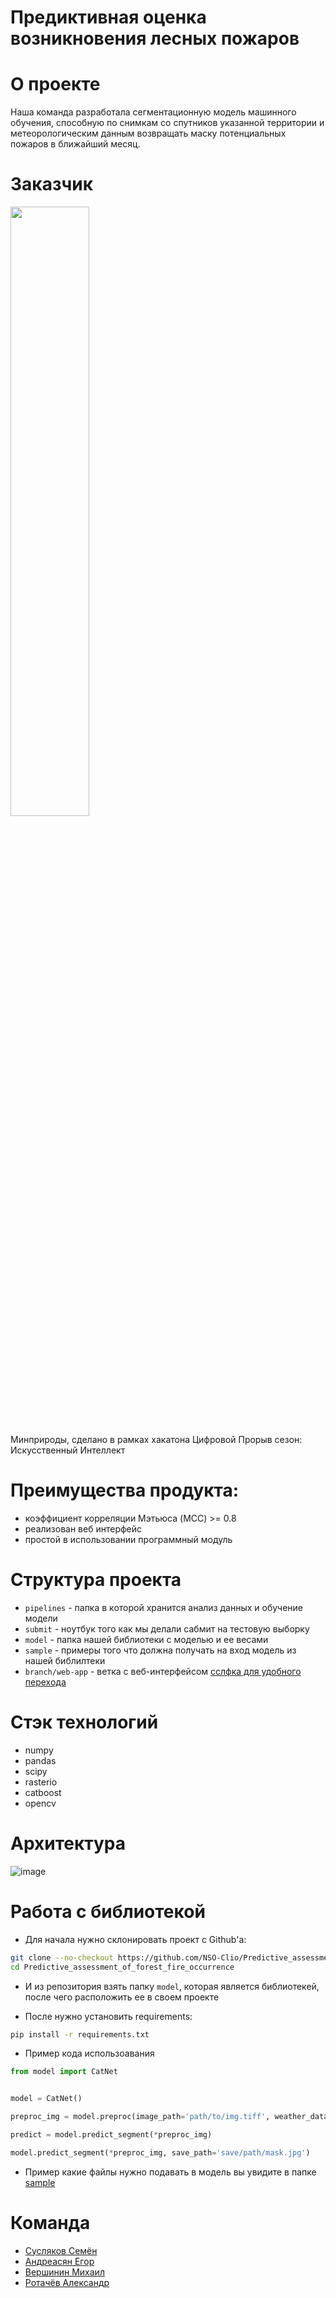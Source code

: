 # Предиктивная оценка возникновения лесных пожаров

# О проекте

Наша команда разработала сегментационную модель машинного обучения, способную по снимкам со спутников указанной территории и метеорологическим данным возвращать маску потенциальных пожаров в ближайший месяц.

# Заказчик

<img style="width: 50%; height: auto;" src='https://github.com/user-attachments/assets/0454e9ab-5d6f-4643-ad78-e9a38fafe296'>

Минприроды, сделано в рамках хакатона Цифровой Прорыв сезон: Искусственный Интеллект

# Преимущества продукта:
* коэффициент корреляции Мэтьюса (MCC) >= 0.8
* реализован веб интерфейс
* простой в использовании программный модуль

# Структура проекта

- ```pipelines``` - папка в которой хранится анализ данных и обучение модели
- ```submit``` - ноутбук того как мы делали сабмит на тестовую выборку
- ```model``` - папка нашей библиотеки с моделью и ее весами
- ```sample``` - примеры того что должна получать на вход модель из нашей библилтеки
- ```branch/web-app``` - ветка с веб-интерфейсом [сслфка для удобного перехода](https://github.com/NSO-Clio/Predictive_assessment_of_forest_fire_occurrence/tree/web-app)

# Стэк технологий

* numpy
* pandas
* scipy
* rasterio
* catboost
* opencv

# Архитектура

![image](https://github.com/user-attachments/assets/d4409661-aaf9-412a-b6ba-2ca6da6680a6)
 
# Работа с библиотекой

- Для начала нужно склонировать проект с Github'a:

```sh
git clone --no-checkout https://github.com/NSO-Clio/Predictive_assessment_of_forest_fire_occurrence
cd Predictive_assessment_of_forest_fire_occurrence
```

- И из репозитория взять папку ```model```, которая является библиотекей, после чего расположить ее в своем проекте

- После нужно установить requirements:

```sh
pip install -r requirements.txt
```

- Пример кода использоавания

```py
from model import CatNet


model = CatNet()

preproc_img = model.preproc(image_path='path/to/img.tiff', weather_data_path='path/to/weather_img.csv') # Получен преобразоаваное фото со спутника в датафрейм, а так же размер изображения для дальнейшего развертывания

predict = model.predict_segment(*preproc_img)

model.predict_segment(*preproc_img, save_path='save/path/mask.jpg')
```

- Пример какие файлы нужно подавать в модель вы увидите в папке [sample](sample/)

# Команда 
* [Сусляков Семён](https://github.com/ssuslyakoff)
* [Андреасян Егор](https://github.com/EgorAndrik)
* [Вершинин Михаил](https://github.com/Rasdafar128)
* [Ротачёв Александр](https://github.com/Sasha2810)
